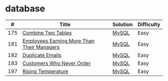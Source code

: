 database
============
| # | Title | Solution | Difficulty |
|---| ----- | -------- | ---------- |
|175|[Combine Two Tables](https://leetcode.com/problems/combine-two-tables/)|[MySQL](./combineTwoTables/combine_two_tables.sql)|Easy|
|181|[Employees Earning More Than Their Managers](https://leetcode.com/problems/employees-earning-more-than-their-managers/)|[MySQL](./employeesEarningMoreThanTheirManagers/employees_earning_more_than_their_managers.sql)|Easy|
|182|[Duplicate Emails](https://leetcode.com/problems/duplicate-emails/)|[MySQL](./duplicateEmails/duplicate_emails.sql)|Easy|
|183|[Customers Who Never Order](https://leetcode.com/problems/customers-who-never-order/)|[MySQL](./customersWhoNeverOrder/customers_who_never_order.sql)|Easy|
|197|[Rising Temperature](https://leetcode.com/problems/rising-temperature/)|[MySQL](./risingTemperature/rising_temperature.sql)|Easy|
